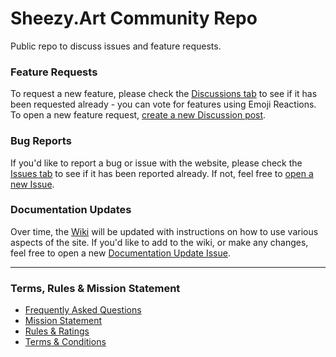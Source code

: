 # Sheezy.Art Community Repo
Public repo to discuss issues and feature requests.

### Feature Requests
To request a new feature, please check the [Discussions tab](https://github.com/Sheezy-Art/sheezy-hub/discussions/categories/feature-requests) to see if it has been requested already - you can vote for features using Emoji Reactions. To open a new feature request, [create a new Discussion post](https://github.com/Sheezy-Art/sheezy-hub/discussions/new?category=feature-requests).

### Bug Reports
If you'd like to report a bug or issue with the website, please check the [Issues tab](https://github.com/Sheezy-Art/sheezy-hub/issues) to see if it has been reported already. If not, feel free to [open a new Issue](https://github.com/Sheezy-Art/sheezy-hub/issues/new?assignees=&labels=bug&projects=&template=bug-report.md&title=%5BBUG%5D+Bug+Description...).

### Documentation Updates
Over time, the [Wiki](https://github.com/Sheezy-Art/sheezy-hub/wiki) will be updated with instructions on how to use various aspects of the site. If you'd like to add to the wiki, or make any changes, feel free to open a new [Documentation Update Issue](https://github.com/Sheezy-Art/sheezy-hub/issues/new?assignees=&labels=documentation&projects=&template=documentation-update.md&title=%5BDOCS%5D+Documentation+Update...).

---

### Terms, Rules & Mission Statement
- [Frequently Asked Questions](https://github.com/Sheezy-Art/sheezy-hub/blob/main/Documentation/Frequently%20Asked%20Questions.md)
- [Mission Statement](https://github.com/Sheezy-Art/sheezy-hub/blob/main/Documentation/Mission%20Statement.md)
- [Rules & Ratings](https://github.com/Sheezy-Art/sheezy-hub/blob/main/Documentation/Rules%20&%20Ratings.md)
- [Terms & Conditions](https://github.com/Sheezy-Art/sheezy-hub/blob/main/Documentation/Terms%20&%20Conditions.md)
